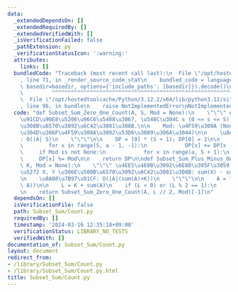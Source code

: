 ```yaml
---
data:
  _extendedDependsOn: []
  _extendedRequiredBy: []
  _extendedVerifiedWith: []
  _isVerificationFailed: false
  _pathExtension: py
  _verificationStatusIcon: ':warning:'
  attributes:
    links: []
  bundledCode: "Traceback (most recent call last):\n  File \"/opt/hostedtoolcache/Python/3.12.2/x64/lib/python3.12/site-packages/onlinejudge_verify/documentation/build.py\"\
    , line 71, in _render_source_code_stat\n    bundled_code = language.bundle(stat.path,\
    \ basedir=basedir, options={'include_paths': [basedir]}).decode()\n          \
    \         ^^^^^^^^^^^^^^^^^^^^^^^^^^^^^^^^^^^^^^^^^^^^^^^^^^^^^^^^^^^^^^^^^^^^^^^^^^^^^^^^^\n\
    \  File \"/opt/hostedtoolcache/Python/3.12.2/x64/lib/python3.12/site-packages/onlinejudge_verify/languages/python.py\"\
    , line 96, in bundle\n    raise NotImplementedError\nNotImplementedError\n"
  code: "def Subset_Sum_Zero_One_Count(A, S, Mod = None):\n    \"\"\" A \u306E\u591A\
    \u91CD\u90E8\u5206\u96C6\u5408\u3067, \u548C\u304C s (0 <= s <= S) \u306B\u306A\
    \u308B\u6570\u3092\u6C42\u3081\u308B.\n\n    Mod: \u4F59\u308A (None \u306E\u3068\
    \u304D\u306F\u4F59\u308A\u3092\u53D6\u3089\u306A\u3044)\n\n    \u8A08\u7B97\u91CF\
    : O(|A| S)\n    \"\"\"\n\n    DP = [0] * (S + 1); DP[0] = 1\n\n    for a in A:\n\
    \        for x in range(S, a - 1, -1):\n            DP[x] += DP[x - a]\n\n   \
    \     if Mod is not None:\n            for x in range(a, S + 1):\n           \
    \     DP[x] %= Mod\n\n    return DP\n\ndef Subset_Sum_Plus_Minus_One_Count(A,\
    \ K, Mod = None):\n    \"\"\" \u4EE5\u4E0B\u3092\u6E80\u305F\u3059 A \u306E\u5206\
    \u5272 X, Y \u306E\u500B\u6570\u3092\u6C42\u3081\u308B: sum(X) - sum(Y) = K.\n\
    \n    \u8A08\u7B97\u91CF: O(|A|(sum(A)+K))\n    \"\"\"\n\n    A = list(map(abs,\
    \ A))\n\n    L = K + sum(A)\n    if (L < 0) or (L % 2 == 1):\n        return 0\n\
    \n    return Subset_Sum_Zero_One_Count(A, L // 2, Mod)[-1]\n"
  dependsOn: []
  isVerificationFile: false
  path: Subset_Sum/Count.py
  requiredBy: []
  timestamp: '2024-03-16 12:35:18+09:00'
  verificationStatus: LIBRARY_NO_TESTS
  verifiedWith: []
documentation_of: Subset_Sum/Count.py
layout: document
redirect_from:
- /library/Subset_Sum/Count.py
- /library/Subset_Sum/Count.py.html
title: Subset_Sum/Count.py
---
```

